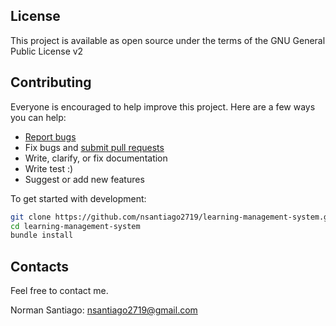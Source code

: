 ## License
This project is available as open source under the terms of the GNU General Public License v2
## Contributing

Everyone is encouraged to help improve this project. Here are a few ways you can help:

- [Report bugs](https://github.com/nsantiago2719/learning-management-system/issues)
- Fix bugs and [submit pull requests](https://github.com/nsantiago2719/learning-management-system/pulls)
- Write, clarify, or fix documentation
- Write test :)
- Suggest or add new features

To get started with development:

```sh
git clone https://github.com/nsantiago2719/learning-management-system.git
cd learning-management-system
bundle install
```

## Contacts

Feel free to contact me.

Norman Santiago: [nsantiago2719@gmail.com](mailto:nsantiago2719@gmail.com)

